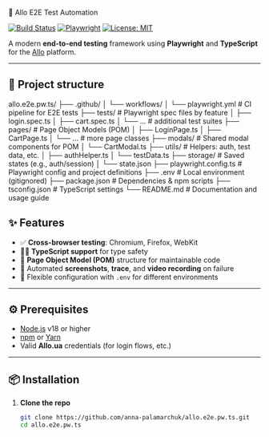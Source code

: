 🚀 Allo E2E Test Automation

[![Build Status](https://img.shields.io/github/actions/workflow/status/anna-palamarchuk/allo.e2e.pw.ts/ci.yml?branch=main&label=CI&logo=github)](https://github.com/anna-palamarchuk/allo.e2e.pw.ts/actions)
[![Playwright](https://img.shields.io/badge/Playwright-1.40-blue)](https://playwright.dev/)
[![License: MIT](https://img.shields.io/badge/License-MIT-green.svg)](LICENSE)

A modern **end-to-end testing** framework using **Playwright** and **TypeScript** for the [Allo](https://allo.ua) platform.

---

## 🌟 Project structure

allo.e2e.pw.ts/
├── .github/
│   └── workflows/
│       └── playwright.yml      # CI pipeline for E2E tests
├── tests/                      # Playwright spec files by feature
│   ├── login.spec.ts
│   ├── cart.spec.ts
│   └── ...                     # additional test suites
├── pages/                      # Page Object Models (POM)
│   ├── LoginPage.ts
│   ├── CartPage.ts
│   └── ...                     # more page classes
├── modals/                     # Shared modal components for POM
│   └── CartModal.ts
├── utils/                      # Helpers: auth, test data, etc.
│   ├── authHelper.ts
│   └── testData.ts
├── storage/                    # Saved states (e.g., auth/session)
│   └── state.json
├── playwright.config.ts        # Playwright config and project definitions
├── .env                        # Local environment (gitignored)
├── package.json                # Dependencies & npm scripts
├── tsconfig.json               # TypeScript settings
└── README.md                   # Documentation and usage guide

## ✨ Features

- ✅ **Cross-browser testing**: Chromium, Firefox, WebKit
- 🧑‍💻 **TypeScript support** for type safety
- 🧰 **Page Object Model (POM)** structure for maintainable code
- 🧷 Automated **screenshots**, **trace**, and **video recording** on failure
- 🔧 Flexible configuration with `.env` for different environments

---

## ⚙️ Prerequisites

- [Node.js](https://nodejs.org/) v18 or higher
- [npm](https://www.npmjs.com/) or [Yarn](https://yarnpkg.com/)
- Valid **Allo.ua** credentials (for login flows, etc.)

---

## 📦 Installation

1. **Clone the repo**
   ```bash
   git clone https://github.com/anna-palamarchuk/allo.e2e.pw.ts.git
   cd allo.e2e.pw.ts
   ```
